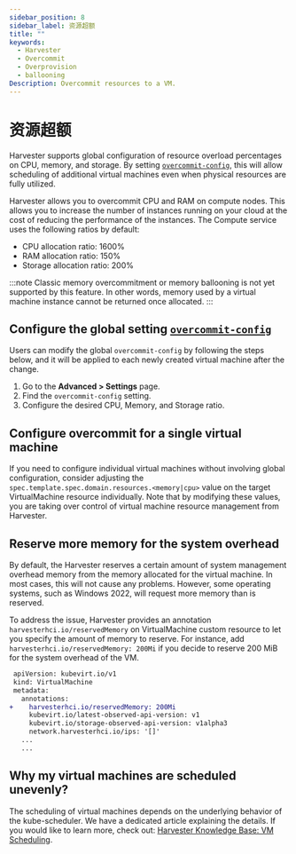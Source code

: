 ```yaml
---
sidebar_position: 8
sidebar_label: 资源超额
title: ""
keywords:
  - Harvester
  - Overcommit
  - Overprovision
  - ballooning
Description: Overcommit resources to a VM.
---
```


# 资源超额

Harvester supports global configuration of resource overload percentages on CPU, memory, and storage. By setting [`overcommit-config`](../settings/settings.md#overcommit-config), this will allow scheduling of additional virtual machines even when physical resources are fully utilized.

Harvester allows you to overcommit CPU and RAM on compute nodes. This allows you to increase the number of instances running on your cloud at the cost of reducing the performance of the instances. The Compute service uses the following ratios by default:

- CPU allocation ratio: 1600%
- RAM allocation ratio: 150%
- Storage allocation ratio: 200%

:::note
Classic memory overcommitment or memory ballooning is not yet supported by this feature. In other words, memory used by a virtual machine instance cannot be returned once allocated.
:::

## Configure the global setting [`overcommit-config`](../settings/settings.md#overcommit-config)

Users can modify the global `overcommit-config` by following the steps below, and it will be applied to each newly created virtual machine after the change.

1. Go to the **Advanced > Settings** page.
1. Find the `overcommit-config` setting.
1. Configure the desired CPU, Memory, and Storage ratio.

## Configure overcommit for a single virtual machine

If you need to configure individual virtual machines without involving global configuration, consider adjusting the ` spec.template.spec.domain.resources.<memory|cpu>` value on the target VirtualMachine resource individually. Note that by modifying these values, you are taking over control of virtual machine resource management from Harvester.

## Reserve more memory for the system overhead

By default, the Harvester reserves a certain amount of system management overhead memory from the memory allocated for the virtual machine. In most cases, this will not cause any problems. However, some operating systems, such as Windows 2022, will request more memory than is reserved.

To address the issue, Harvester provides an annotation `harvesterhci.io/reservedMemory` on VirtualMachine custom resource to let you specify the amount of memory to reserve. For instance, add `harvesterhci.io/reservedMemory: 200Mi` if you decide to reserve 200 MiB for the system overhead of the VM.

```diff
 apiVersion: kubevirt.io/v1
 kind: VirtualMachine
 metadata:
   annotations:
+    harvesterhci.io/reservedMemory: 200Mi
     kubevirt.io/latest-observed-api-version: v1
     kubevirt.io/storage-observed-api-version: v1alpha3
     network.harvesterhci.io/ips: '[]'
   ...
   ...
```

## Why my virtual machines are scheduled unevenly?

The scheduling of virtual machines depends on the underlying behavior of the kube-scheduler. We have a dedicated article explaining the details. If you would like to learn more, check out:  [Harvester Knowledge Base: VM Scheduling](https://harvesterhci.io/kb/vm-scheduling/).
